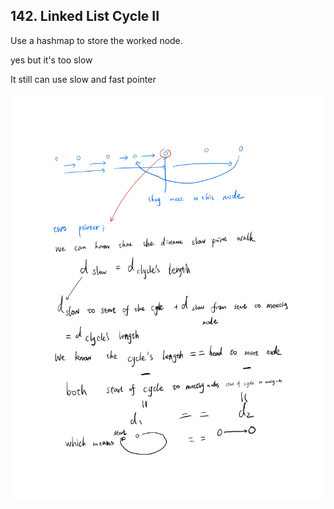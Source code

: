 ## 142. Linked List Cycle II

Use a hashmap to store the worked node.

yes but it's too slow

It still can use slow and fast pointer

![slow and fast pointer](./142.jpg "The key consideration")

